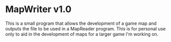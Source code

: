 # MapWriter v1.0
This is a small program that allows the development of a game map and outputs the file to be used in a MapReader program. This is for personal use only to aid in the development of maps for a larger game I'm working on.
